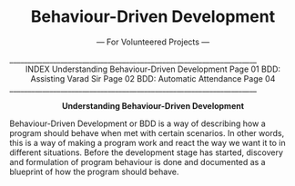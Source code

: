 <center>

# Behaviour-Driven Development                     
— For Volunteered Projects —              

</center>
____________________________________________________________________                      
<center>INDEX   
Understanding Behaviour-Driven Development               Page 01                  
BDD: Assisting Varad Sir                                 Page 02                  
BDD: Automatic Attendance                                Page 04</center>                                       
____________________________________________________________________                                           

<center>

**Understanding Behaviour-Driven Development**

</center>

Behaviour-Driven Development or BDD is a way of describing how a program should behave when met with certain scenarios. In other words, this is a way of making a program work and react the way we want it to in different situations. Before the development stage has started, discovery and formulation of program behaviour is done and documented as a blueprint of how the program should behave.
